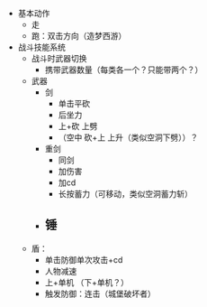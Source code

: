 - 基本动作
  - 走
  - 跑：双击方向（造梦西游）
- 战斗技能系统
  - 战斗时武器切换
    - 携带武器数量（每类各一个？只能带两个？）
  - 武器
    - 剑
      - 单击平砍
      - 后坐力
      - 上+砍 上劈
      - （空中 砍+上 上升（类似空洞下劈））？ 
    - 重剑
      - 同剑
      - 加伤害
      - 加cd
      - 长按蓄力（可移动，类似空洞蓄力斩）
    - 锤
      - 
  - 盾：
    - 单击防御单次攻击+cd
    - 人物减速
    - 上+单机 （下+单机？）
    - 触发防御：连击（城堡破坏者）